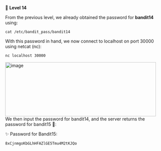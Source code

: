 🔐 **Level 14**

From the previous level, we already obtained the password for **bandit14** using:  

```
cat /etc/bandit_pass/bandit14
```
With this password in hand, we now connect to localhost on port 30000 using netcat (nc):

```
nc localhost 30000
```
<img width="482" height="173" alt="image" src="https://github.com/user-attachments/assets/d060de94-17d8-4888-8428-ce741cb9ff23" />
We then input the password for bandit14, and the server returns the password for bandit15 🔑:

✨ Password for Bandit15:

```
8xCjnmgoKbGLhHFAZlGE5Tmu4M2tKJQo
```
